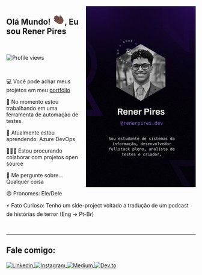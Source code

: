 <img align="right" src="./assets/github-side.svg" alt="" align="right" height="480em" />

<h2> Olá Mundo! <img src="./assets/hello-hand.svg" width=32px; style=" margin-top:-15px"/>, Eu sou Rener Pires</h2>

<br>

<p align="left"> <img src="https://komarev.com/ghpvc/?username=RenerPires&style=flat-square&color=2B0D5C" alt="Profile views" /> </p>

<br>

💻 Você pode achar meus projetos em meu <a href="https://renerpires.com">portfólio</a>

🔧 No momento estou trabalhando em uma ferramenta de automação de testes.

🌱 Atualmente estou aprendendo: Azure DevOps

👨🏽‍💻 Estou procurando colaborar com projetos open source

💬 Me pergunte sobre...  Qualquer coisa

😄 Pronomes: Ele/Dele

⚡ Fato Curioso: Tenho um side-project voltado a tradução de um podcast de histórias de terror (Eng -> Pt-Br)

<br>

---

<h2>Fale comigo:</h2>

<p align="left">
<a href="https://linkedin.com/in/renerpires" target="_blank">
  <img align="center" src="https://img.shields.io/badge/-Rener Pires-2B0D5C?style=flat-square&logo=linkedin&logoColor=white" alt="Linkedin"/>
</a>
<a href="https://www.instagram.com/renerpires.dev/" target="_blank">
 <img align="center" src="https://img.shields.io/badge/-Rener Pires-2B0D5C?style=flat-square&logo=instagram&logoColor=white" alt="Instagram"/>
</a>
<a href="https://medium.com/@renerpires" target="_blank">
  <img align="center" src="https://img.shields.io/badge/-Rener Pires-2B0D5C?style=flat-square&logo=medium&logoColor=white" alt="Medium"/>
</a>
<a href="https://dev.to/renerpires" target="_blank">
 <img align="center" src="https://img.shields.io/badge/-Rener Pires-2B0D5C?style=flat-square&logo=dev.to&logoColor=white" alt="Dev.to"/>
</a>
</p>

<br><br>

